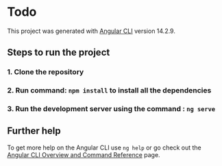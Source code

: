 # Todo

This project was generated with [Angular CLI](https://github.com/angular/angular-cli) version 14.2.9.

## Steps to run the project

### 1. Clone the repository

### 2. Run command: `npm install` to install all the dependencies

### 3. Run the development server using the command : `ng serve`

## Further help

To get more help on the Angular CLI use `ng help` or go check out the [Angular CLI Overview and Command Reference](https://angular.io/cli) page.
